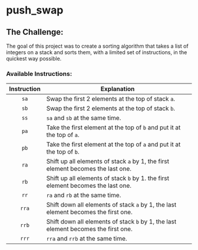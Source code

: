 # push_swap


## The Challenge:
The goal of this project was to create a sorting algorithm that takes a list of integers on a stack and sorts them, with a limited set of instructions, in the quickest way possible.

### Available Instructions:

| Instruction | Explanation |
|:-----------:|-------------|
|```sa```|Swap the first 2 elements at the top of stack ```a```.|
|```sb```|Swap the first 2 elements at the top of stack ```b```.|
|```ss```| ```sa``` and ```sb``` at the same time.|
|```pa```| Take the first element at the top of ```b``` and put it at the top of ```a```.|
|```pb```| Take the first element at the top of ```a``` and put it at the top of ```b```.|
|```ra```| Shift up all elements of stack ```a``` by 1, the first element becomes the last one.|
|```rb```| Shift up all elements of stack ```b``` by 1. the first element becomes the last one.|
|```rr``` | ```ra``` and ```rb``` at the same time.|
|```rra```| Shift down all elements of stack ```a``` by 1, the last element becomes the first one.|
|```rrb```| Shift down all elements of stack ```b``` by 1, the last element becomes the first one.|
|```rrr```| ```rra``` and ```rrb``` at the same time.|